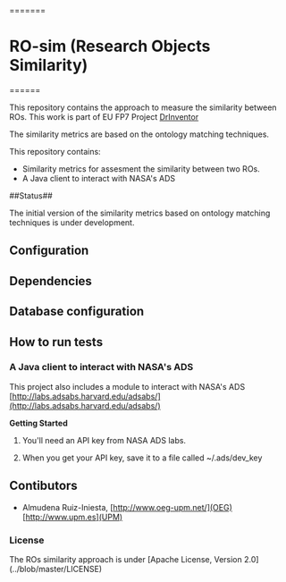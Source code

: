 =======
# RO-sim  (Research Objects Similarity) #
======

This repository contains the approach to measure the similarity between ROs. This work is part of EU FP7 Project [DrInventor](http://drinventor.eu/)

The similarity metrics are based on the ontology matching techniques.

This repository contains:
* Similarity metrics for assesment the similarity between two ROs.
* A Java client to interact with NASA's ADS

##Status##

The initial version of the similarity metrics based on ontology matching techniques is under development.

## Configuration

## Dependencies

## Database configuration

## How to run tests

### A Java client to interact with NASA's ADS ###
This project also includes a module to interact with NASA's ADS [http://labs.adsabs.harvard.edu/adsabs/](http://labs.adsabs.harvard.edu/adsabs/)

**Getting Started**

1. You'll need an API key from NASA ADS labs.

1. When you get your API key, save it to a file called ~/.ads/dev_key  

## Contibutors ##

* Almudena Ruiz-Iniesta, [http://www.oeg-upm.net/](OEG) [http://www.upm.es](UPM)

### License ###

The ROs similarity approach is under [Apache License, Version 2.0] (../blob/master/LICENSE)

